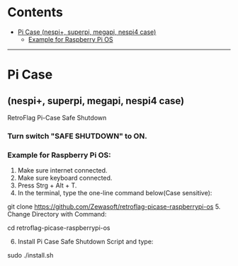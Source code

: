 # Contents
* [Pi Case (nespi+, superpi, megapi, nespi4 case)](#pi-case)
    * [Example for Raspberry Pi OS](#example-for-retropie)

-------------------- 


# Pi Case 
## (nespi+, superpi, megapi, nespi4 case)
RetroFlag Pi-Case Safe Shutdown

### Turn switch "SAFE SHUTDOWN" to ON.


### Example for Raspberry Pi OS:
1. Make sure internet connected.
2. Make sure keyboard connected.
3. Press Strg + Alt + T.
4. In the terminal, type the one-line command below(Case sensitive):

git clone https://github.com/Zewasoft/retroflag-picase-raspberrypi-os
5. Change Directory with Command:

cd retroflag-picase-raspberrypi-os

6. Install Pi Case Safe Shutdown Script and type:

sudo ./install.sh